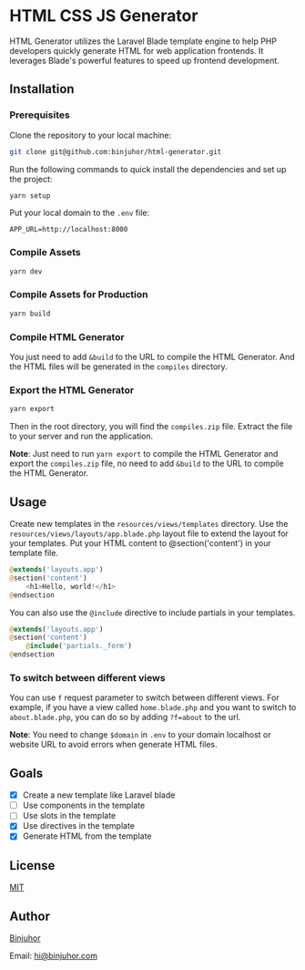 # HTML CSS JS Generator
HTML Generator utilizes the Laravel Blade template engine to help PHP developers quickly generate HTML for web application frontends. It leverages Blade's powerful features to speed up frontend development.

## Installation

### Prerequisites
Clone the repository to your local machine:
```bash
git clone git@github.com:binjuhor/html-generator.git
```

Run the following commands to quick install the dependencies and set up the project:
```bash
yarn setup
```

Put your local domain to the `.env` file:
```env
APP_URL=http://localhost:8000
```

### Compile Assets
```bash
yarn dev
```

### Compile Assets for Production
```bash
yarn build
```

### Compile HTML Generator
You just need to add `&build` to the URL to compile the HTML Generator. And the HTML files will be generated in the `compiles` directory.

### Export the HTML Generator
```bash
yarn export
```

Then in the root directory, you will find the `compiles.zip` file. Extract the file to your server and run the application.

**Note**: Just need to run `yarn export` to compile the HTML Generator and export the `compiles.zip` file, no need to add `&build` to the URL to compile the HTML Generator.

## Usage

Create new templates in the `resources/views/templates` directory. Use the `resources/views/layouts/app.blade.php` layout file to extend the layout for your templates.
Put your HTML content to @section('content') in your template file.

```php
@extends('layouts.app')
@section('content')
    <h1>Hello, world!</h1>
@endsection
```

You can also use the `@include` directive to include partials in your templates.

```php
@extends('layouts.app')
@section('content')
    @include('partials._form')
@endsection
```

### To switch between different views

You can use `f` request parameter to switch between different views. For example, if you have a view called `home.blade.php` and you want to switch to `about.blade.php`, you can do so by adding `?f=about` to the url.

**Note**: You need to change `$domain` in `.env` to your domain localhost or website URL to avoid errors when generate HTML files.

## Goals

- [x] Create a new template like Laravel blade
- [ ] Use components in the template
- [ ] Use slots in the template
- [x] Use directives in the template
- [x] Generate HTML from the template

## License
[MIT](https://choosealicense.com/licenses/mit/)

## Author
[Binjuhor](https://binjuhor.com)

Email: [hi@binjuhor.com](mailto:hi@binjuhor.com)

